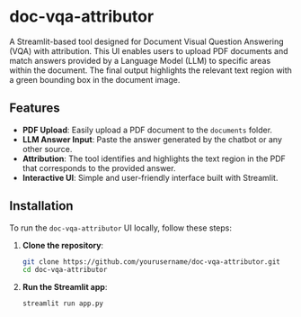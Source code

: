 # doc-vqa-attributor

A Streamlit-based tool designed for Document Visual Question Answering (VQA) with attribution. This UI enables users to upload PDF documents and match answers provided by a Language Model (LLM) to specific areas within the document. The final output highlights the relevant text region with a green bounding box in the document image.

## Features

- **PDF Upload**: Easily upload a PDF document to the `documents` folder.
- **LLM Answer Input**: Paste the answer generated by the chatbot or any other source.
- **Attribution**: The tool identifies and highlights the text region in the PDF that corresponds to the provided answer.
- **Interactive UI**: Simple and user-friendly interface built with Streamlit.

## Installation

To run the `doc-vqa-attributor` UI locally, follow these steps:

1. **Clone the repository**:

   ```bash
   git clone https://github.com/yourusername/doc-vqa-attributor.git
   cd doc-vqa-attributor

2. **Run the Streamlit app**:

   ```bash
   streamlit run app.py



